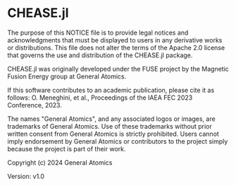 # CHEASE.jl

The purpose of this NOTICE file is to provide legal notices and acknowledgments that must be displayed to users in any derivative works or distributions. This file does not alter the terms of the Apache 2.0 license that governs the use and distribution of the CHEASE.jl package.

CHEASE.jl was originally developed under the FUSE project by the Magnetic Fusion Energy group at General Atomics.

If this software contributes to an academic publication, please cite it as follows:
O. Meneghini, et al., Proceedings of the IAEA FEC 2023 Conference, 2023.

The names "General Atomics", and any associated logos or images, are trademarks of General Atomics. Use of these trademarks without prior written consent from General Atomics is strictly prohibited. Users cannot imply endorsement by General Atomics or contributors to the project simply because the project is part of their work.

Copyright (c) 2024 General Atomics

Version: v1.0
